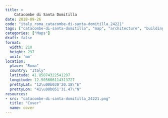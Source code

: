 ```yaml
---
title: > 
    Catacombe di Santa Domitilla
date: 2018-09-26
code: "italy_roma_catacombe-di-santa-domitilla_24221"
tags: ["catacombe-di-santa-domitilla", "map", "architecture", "buildings", "Roma", "Italy"]
categories: ["Maps"]
draft: false
format:
  width: 210
  height: 297
  unit: 'mm'
location:
  place: "Roma"
  country: "Italy"
  latitude: 41.85874322541297
  longitude: 12.505606114313727
  prettyLat: "12\u00b030'20.18\"E"
  prettyLon: "41\u00b051'31.47\"N"
resources:
- src: "catacombe-di-santa-domitilla_24221.png"
  title: "Cover"
  name: cover
---
```

